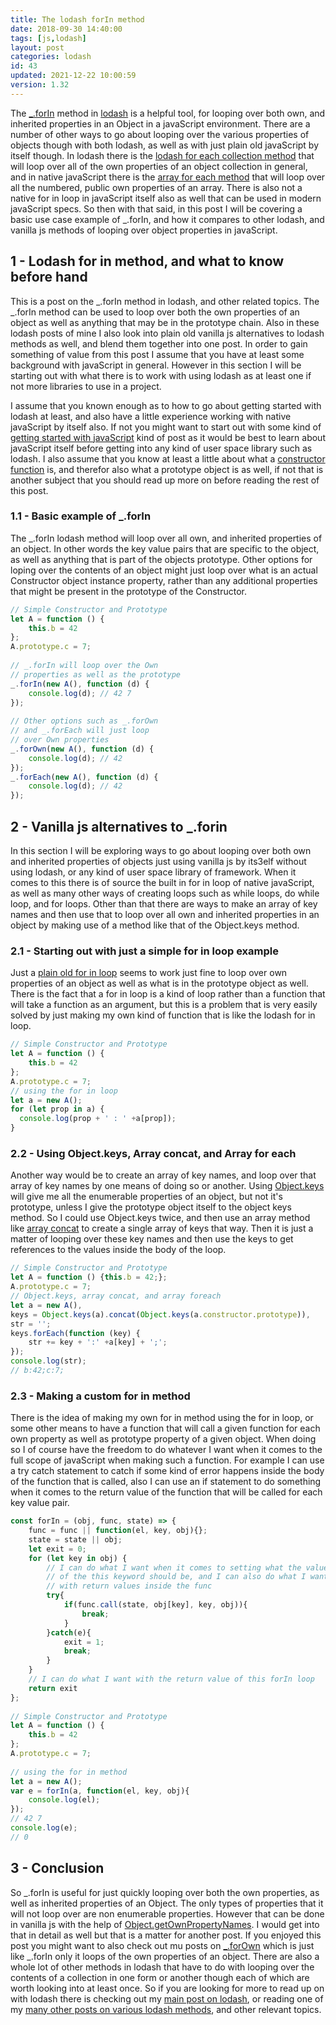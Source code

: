 ```yaml
---
title: The lodash forIn method
date: 2018-09-30 14:40:00
tags: [js,lodash]
layout: post
categories: lodash
id: 43
updated: 2021-12-22 10:00:59
version: 1.32
---
```


The [\_.forIn](https://lodash.com/docs/4.17.4#forIn) method in [lodash](https://lodash.com/) is a helpful tool, for looping over both own, and inherited properties in an Object in a javaScript environment. There are a number of other ways to go about looping over the various properties of objects though with both lodash, as well as with just plain old javaScript by itself though. In lodash there is the [lodash for each collection method](/2017/11/20/lodash_foreach/) that will loop over all of the own properties of an object collection in general, and in native javaScript there is the [array for each method](/2019/02/16/js-javascript-foreach/) that will loop over all the numbered, public own properties of an array. There is also not a native for in loop in javaScript itself also as well that can be used in modern javaScript specs. So then with that said, in this post I will be covering a basic use case example of \_.forIn, and how it compares to other lodash, and vanilla js methods of looping over object properties in javaScript.

<!-- more -->

## 1 - Lodash for in method, and what to know before hand

This is a post on the \_.forIn method in lodash, and other related topics. The \_.forIn method can be used to loop over both the own properties of an object as well as anything that may be in the prototype chain. Also in these lodash posts of mine I also look into plain old vanilla js alternatives to lodash methods as well, and blend them together into one post. In order to gain something of value from this post I assume that you have at least some background with javaScript in general. However in this section I will be starting out with what there is to work with using lodash as at least one if not more libraries to use in a project.

I assume that you known enough as to how to go about getting started with lodash at least, and also have a little experience working with native javaScript by itself also. If not you might want to start out with some kind of [getting started with javaScript](/2018/11/27/js-getting-started/) kind of post as it would be best to learn about javaScript itself before getting into any kind of user space library such as lodash. I also assume that you know at least a little about what a [constructor function](/2019/02/27/js-javascript-constructor/) is, and therefor also what a prototype object is as well, if not that is another subject that you should read up more on before reading the rest of this post.

### 1.1 - Basic example of \_.forIn

The \_.forIn lodash method will loop over all own, and inherited properties of an object. In other words the key value pairs that are specific to the object, as well as anything that is part of the objects prototype. Other options for loping over the contents of an object might just loop over what is an actual Constructor object instance property, rather than any additional properties that might be present in the prototype of the Constructor.

```js
// Simple Constructor and Prototype
let A = function () {
    this.b = 42
};
A.prototype.c = 7;
 
// _.forIn will loop over the Own
// properties as well as the prototype
_.forIn(new A(), function (d) {
    console.log(d); // 42 7
});
 
// Other options such as _.forOwn
// and _.forEach will just loop
// over Own properties
_.forOwn(new A(), function (d) {
    console.log(d); // 42
});
_.forEach(new A(), function (d) {
    console.log(d); // 42
});
```

## 2 - Vanilla js alternatives to \_.forin

In this section I will be exploring ways to go about looping over both own and inherited properties of objects just using vanilla js by its3elf without using lodash, or any kind of user space library of framework. When it comes to this there is of source the built in for in loop of native javaScript, as well as many other ways of creating loops such as while loops, do while loop, and for loops. Other than that there are ways to make an array of key names and then use that to loop over all own and inherited properties in an object by making use of a method like that of the Object.keys method.

### 2.1 - Starting out with just a simple for in loop example

Just a [plain old for in loop](https://developer.mozilla.org/en-US/docs/Web/JavaScript/Reference/Statements/for...in) seems to work just fine to loop over own properties of an object as well as what is in the prototype object as well. There is the fact that a for in loop is a kind of loop rather than a function that will take a function as an argument, but this is a problem that is very easily solved by just making my own kind of function that is like the lodash for in loop.

```js
// Simple Constructor and Prototype
let A = function () {
    this.b = 42
};
A.prototype.c = 7;
// using the for in loop
let a = new A();
for (let prop in a) {
  console.log(prop + ' : ' +a[prop]);
}
```

### 2.2 - Using Object.keys, Array concat, and Array for each

Another way would be to create an array of key names, and loop over that array of key names by one means of doing so or another. Using [Object.keys](/2018/12/15/js-object-keys/) will give me all the enumerable properties of an object, but not it's prototype, unless I give the prototype object itself to the object keys method. So I could use Object.keys twice, and then use an array method like [array concat](/2020/07/13/js-array-concat/) to create a single array of keys that way. Then it is just a matter of looping over these key names and then use the keys to get references to the values inside the body of the loop.

```js
// Simple Constructor and Prototype
let A = function () {this.b = 42;};
A.prototype.c = 7;
// Object.keys, array concat, and array foreach
let a = new A(),
keys = Object.keys(a).concat(Object.keys(a.constructor.prototype)),
str = '';
keys.forEach(function (key) {
    str += key + ':' +a[key] + ';';
});
console.log(str);
// b:42;c:7;

```

### 2.3 - Making a custom for in method

There is the idea of making my own for in method using the for in loop, or some other means to have a function that will call a given function for each own property as well as prototype property of a given object. When doing so I of course have the freedom to do whatever I want when it comes to the full scope of javaScript when making such a function. For example I can use a try catch statement to catch if some kind of error happens inside the body of the function that is called, also I can use an if statement to do something when it comes to the return value of the function that will be called for each key value pair.

```js
const forIn = (obj, func, state) => {
    func = func || function(el, key, obj){};
    state = state || obj;
    let exit = 0;
    for (let key in obj) {
        // I can do what I want when it comes to setting what the value
        // of the this keyword should be, and I can also do what I want
        // with return values inside the func
        try{
            if(func.call(state, obj[key], key, obj)){
                break;
            }
        }catch(e){
            exit = 1;
            break;
        }
    }
    // I can do what I want with the return value of this forIn loop
    return exit
};
 
// Simple Constructor and Prototype
let A = function () {
    this.b = 42
};
A.prototype.c = 7;
 
// using the for in method
let a = new A();
var e = forIn(a, function(el, key, obj){
    console.log(el);
});
// 42 7
console.log(e);
// 0
```

## 3 - Conclusion

So \_.forIn is useful for just quickly looping over both the own properties, as well as inherited properties of an Object. The only types of properties that it will not loop over are non enumerable properties. However that can be done in vanilla js with the help of [Object.getOwnPropertyNames](https://developer.mozilla.org/en-US/docs/Web/JavaScript/Reference/Global_Objects/Object/getOwnPropertyNames). I would get into that in detail as well but that is a matter for another post. If you enjoyed this post you might want to also check out mu posts on [\_.forOwn](/2017/09/24/lodash_forown/) which is just like \_.forIn only it loops of the own properties of an object. There are also a whole lot of other methods in lodash that have to do with looping over the contents of a collection in one form or another though each of which are worth looking into at least once. So if you are looking for more to read up on with lodash there is checking out my [main post on lodash](/2019/02/15/lodash/), or reading one of my [many other posts on various lodash methods](/categories/lodash/), and other relevant topics.